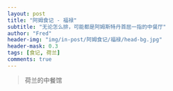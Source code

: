 ```yaml
---
layout: post
title: "阿姆食记 - 福禄"
subtitle: "无论怎么排，可能都是阿姆斯特丹首屈一指的中餐厅"
author: "Fred"
header-img: "img/in-post/阿姆食记/福禄/head-bg.jpg"
header-mask: 0.3
tags: [食记, 荷兰]
comments: true
---
```


> 荷兰的中餐馆